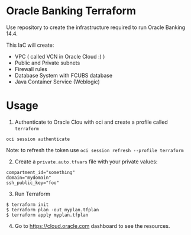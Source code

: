 # Oracle Banking Terraform
Use repository to create the infrastructure required to run Oracle Banking 14.4.

This IaC will create:
- VPC ( called VCN in Oracle Cloud :) )
- Public and Private subnets
- Firewall rules
- Database System with FCUBS database
- Java Container Service (Weblogic)

# Usage
1. Authenticate to Oracle Clou with oci and create a profile called `terraform`
```
oci session authenticate 
```
Note: to refresh the token use `oci session refresh --profile terraform`

2. Create a `private.auto.tfvars` file with your private values:
```
compartment_id="something"
domain="mydomain"
ssh_public_key="foo"
```

3. Run Terraform
```
$ terraform init
$ terraform plan -out myplan.tfplan
$ terraform apply myplan.tfplan
```
4. Go to https://cloud.oracle.com dashboard to see the resources.

